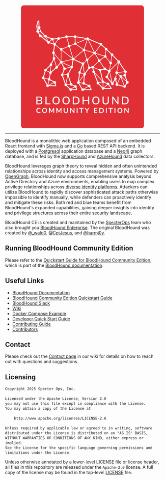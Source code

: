 <p align="center">
    <picture>
        <source media="(prefers-color-scheme: dark)" srcset="cmd/ui/public/img/BloodHoundCE_Color.svg">
        <img src="cmd/ui/public/img/BHCE_Vertical_RedField.svg" alt="BloodHound Community Edition" width='400' />
    </picture>
</p>

<hr />

BloodHound is a monolithic web application composed of an embedded React frontend with [Sigma.js](https://www.sigmajs.org/) and a [Go](https://go.dev/) based REST API backend. It is deployed with a [Postgresql](https://www.postgresql.org/) application database and a [Neo4j](https://neo4j.com/) graph database, and is fed by the [SharpHound](https://github.com/SpecterOps/SharpHound) and [AzureHound](https://github.com/SpecterOps/AzureHound) data collectors.

BloodHound leverages graph theory to reveal hidden and often unintended relationships across identity and access management systems. Powered by [OpenGraph](https://specterops.io/opengraph/), BloodHound now supports comprehensive analysis beyond Active Directory and Azure environments, enabling users to map complex privilege relationships across [diverse identity platforms](https://bloodhound.specterops.io/opengraph/library). Attackers can utilize BloodHound to rapidly discover sophisticated attack paths otherwise impossible to identify manually, while defenders can proactively identify and mitigate these risks. Both red and blue teams benefit from BloodHound's expanded capabilities, gaining deeper insights into identity and privilege structures across their entire security landscape.

BloodHound CE is created and maintained by the [SpecterOps](https://specterops.io/) team who also brought you [BloodHound Enterprise](https://specterops.io/bloodhound-overview/). The original BloodHound was created by [@\_wald0](https://www.twitter.com/_wald0), [@CptJesus](https://twitter.com/CptJesus), and [@harmj0y](https://twitter.com/harmj0y).

## Running BloodHound Community Edition
Please refer to the [Quickstart Guide for BloodHound Community Edition](https://bloodhound.specterops.io/get-started/quickstart/community-edition-quickstart), which is part of the [BloodHound documentation](https://bloodhound.specterops.io).

## Useful Links

- [BloodHound Documentation](https://bloodhound.specterops.io/)
- [BloodHound Community Edition Quickstart Guide](https://bloodhound.specterops.io/get-started/quickstart/community-edition-quickstart)
- [BloodHound Slack](https://ghst.ly/BHSlack)
- [Wiki](https://github.com/SpecterOps/BloodHound/wiki)
- [Docker Compose Example](./examples/docker-compose/README.md)
- [Developer Quick Start Guide](https://github.com/SpecterOps/BloodHound/wiki/Development)
- [Contributing Guide](https://github.com/SpecterOps/BloodHound/wiki/Contributing)
- [Contributors](./CONTRIBUTORS.md)

## Contact

Please check out the [Contact page](https://github.com/SpecterOps/BloodHound/wiki/Contact) in our wiki for details on how to reach out with questions and suggestions.

## Licensing

```
Copyright 2025 Specter Ops, Inc.

Licensed under the Apache License, Version 2.0
you may not use this file except in compliance with the License.
You may obtain a copy of the License at

    http://www.apache.org/licenses/LICENSE-2.0

Unless required by applicable law or agreed to in writing, software
distributed under the License is distributed on an "AS IS" BASIS,
WITHOUT WARRANTIES OR CONDITIONS OF ANY KIND, either express or implied.
See the License for the specific language governing permissions and
limitations under the License.
```

Unless otherwise annotated by a lower-level LICENSE file or license header, all files in this repository are released
under the `Apache-2.0` license. A full copy of the license may be found in the top-level [LICENSE](LICENSE) file.
